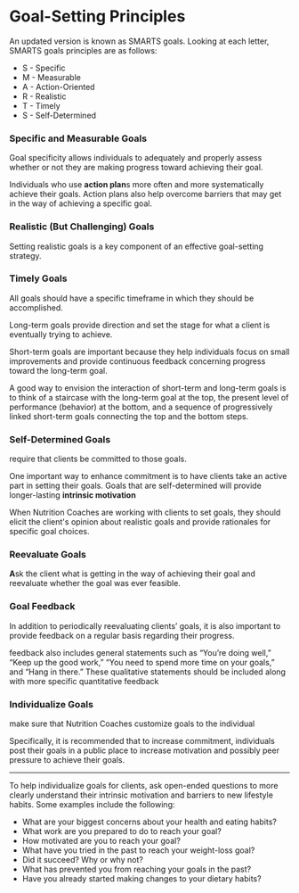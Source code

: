 # Goal-Setting Principles



An updated version is known as SMARTS goals. Looking at each letter, SMARTS goals principles are as follows:

* S - Specific
* M - Measurable
* A - Action-Oriented
* R - Realistic
* T - Timely
* S - Self-Determined

### Specific and Measurable Goals

Goal specificity allows individuals to adequately and properly assess whether or not they are making progress toward achieving their goal.

Individuals who use **action plan**s more often and more systematically achieve their goals. Action plans also help overcome barriers that may get in the way of achieving a specific goal.

### Realistic \(But Challenging\) Goals

Setting realistic goals is a key component of an effective goal-setting strategy. 

### Timely Goals

All goals should have a specific timeframe in which they should be accomplished.

Long-term goals provide direction and set the stage for what a client is eventually trying to achieve.

Short-term goals are important because they help individuals focus on small improvements and provide continuous feedback concerning progress toward the long-term goal.

A good way to envision the interaction of short-term and long-term goals is to think of a staircase with the long-term goal at the top, the present level of performance \(behavior\) at the bottom, and a sequence of progressively linked short-term goals connecting the top and the bottom steps.



### Self-Determined Goals

require that clients be committed to those goals.

One important way to enhance commitment is to have clients take an active part in setting their goals. Goals that are self-determined will provide longer-lasting **intrinsic motivation**

When Nutrition Coaches are working with clients to set goals, they should elicit the client's opinion about realistic goals and provide rationales for specific goal choices.



### Reevaluate Goals

 **A**sk the client what is getting in the way of achieving their goal and reevaluate whether the goal was ever feasible.

### Goal Feedback

In addition to periodically reevaluating clients’ goals, it is also important to provide feedback on a regular basis regarding their progress.

feedback also includes general statements such as “You’re doing well,” “Keep up the good work,” “You need to spend more time on your goals,” and “Hang in there.” These qualitative statements should be included along with more specific quantitative feedback



### Individualize Goals

make sure that Nutrition Coaches customize goals to the individual



Specifically, it is recommended that to increase commitment, individuals post their goals in a public place to increase motivation and possibly peer pressure to achieve their goals.



--------------------------------------------------------------------------------

To help individualize goals for clients, ask open-ended questions to more clearly understand their intrinsic motivation and barriers to new lifestyle habits. Some examples include the following:

* What are your biggest concerns about your health and eating habits?
* What work are you prepared to do to reach your goal?
* How motivated are you to reach your goal?
* What have you tried in the past to reach your weight-loss goal?
* Did it succeed? Why or why not?
* What has prevented you from reaching your goals in the past?
* Have you already started making changes to your dietary habits?



